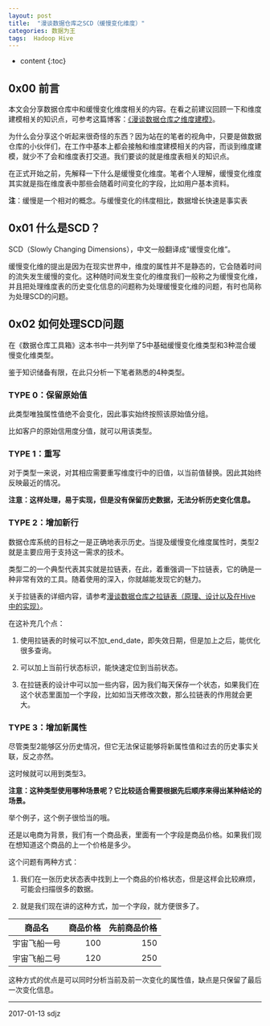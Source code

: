 ```yaml
---
layout: post
title:  "漫谈数据仓库之SCD（缓慢变化维度）"
categories: 数据为王
tags:  Hadoop Hive
---
```


* content
{:toc}



## 0x00 前言

本文会分享数据仓库中和缓慢变化维度相关的内容。在看之前建议回顾一下和维度建模相关的知识点，可参考这篇博客：[《漫谈数据仓库之维度建模》](http://www.jianshu.com/p/17baa9f96ca7)。

为什么会分享这个听起来很奇怪的东西？因为站在的笔者的视角中，只要是做数据仓库的小伙伴们，在工作中基本上都会接触和维度建模相关的内容，而谈到维度建模，就少不了会和维度表打交道。我们要谈的就是维度表相关的知识点。

在正式开始之前，先解释一下什么是缓慢变化维度。笔者个人理解，缓慢变化维度其实就是指在维度表中那些会随着时间变化的字段，比如用户基本资料。

**注**：缓慢是一个相对的概念。与缓慢变化的纬度相比，数据增长快速是事实表




## 0x01 什么是SCD？

SCD（Slowly Changing Dimensions），中文一般翻译成“缓慢变化维”。

缓慢变化维的提出是因为在现实世界中，维度的属性并不是静态的，它会随着时间的流失发生缓慢的变化。这种随时间发生变化的维度我们一般称之为缓慢变化维，并且把处理维度表的历史变化信息的问题称为处理缓慢变化维的问题，有时也简称为处理SCD的问题。

## 0x02 如何处理SCD问题

在《数据仓库工具箱》这本书中一共列举了5中基础缓慢变化维类型和3种混合缓慢变化维类型。

鉴于知识储备有限，在此只分析一下笔者熟悉的4种类型。

### TYPE 0：保留原始值

此类型唯独属性值绝不会变化，因此事实始终按照该原始值分组。

比如客户的原始信用度分值，就可以用该类型。


### TYPE 1：重写

对于类型一来说，对其相应需要重写维度行中的旧值，以当前值替换。因此其始终反映最近的情况。

**注意：这样处理，易于实现，但是没有保留历史数据，无法分析历史变化信息。**

### TYPE 2：增加新行

数据仓库系统的目标之一是正确地表示历史。当提及缓慢变化维度属性时，类型2就是主要应用于支持这一需求的技术。

类型二的一个典型代表其实就是拉链表，在此，着重强调一下拉链表，它的确是一种非常有效的工具。随着使用的深入，你就越能发现它的魅力。

关于拉链表的详细内容，请参考[漫谈数据仓库之拉链表（原理、设计以及在Hive中的实现）](http://www.jianshu.com/p/799252156379)。

在这补充几个点：

1. 使用拉链表的时候可以不加t_end_date，即失效日期，但是加上之后，能优化很多查询。

2. 可以加上当前行状态标识，能快速定位到当前状态。

3. 在拉链表的设计中可以加一些内容，因为我们每天保存一个状态，如果我们在这个状态里面加一个字段，比如如当天修改次数，那么拉链表的作用就会更大。

### TYPE 3：增加新属性

尽管类型2能够区分历史情况，但它无法保证能够将新属性值和过去的历史事实关联，反之亦然。

这时候就可以用到类型3。

**注意：这种类型使用哪种场景呢？它比较适合需要根据先后顺序来得出某种结论的场景。**

举个例子，这个例子很恰当的哦。

还是以电商为背景，我们有一个商品表，里面有一个字段是商品价格。如果我们现在想知道这个商品的上一个价格是多少。

这个问题有两种方式：

1. 我们在一张历史状态表中找到上一个商品的价格状态，但是这样会比较麻烦，可能会扫描很多的数据。

2. 就是我们现在讲的这种方式，加一个字段，就方便很多了。

| 商品名 | 商品价格           | 先前商品价格|
| ------------- |-------:| -----:|
| 宇宙飞船一号	| 100| 150|
| 宇宙飞船二号	| 120	| 250|

这种方式的优点是可以同时分析当前及前一次变化的属性值，缺点是只保留了最后一次变化信息。


***
2017-01-13 sdjz
